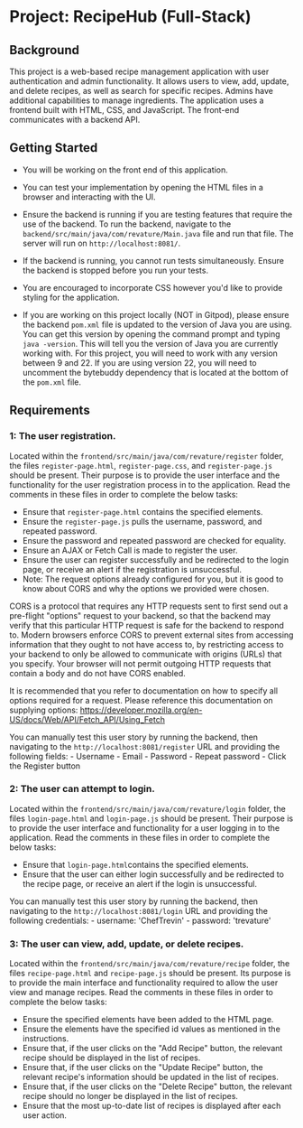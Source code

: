 # Project: RecipeHub (Full-Stack)

## Background

This project is a web-based recipe management application with user authentication and admin functionality. It allows users to view, add, update, and delete recipes, as well as search for specific recipes. Admins have additional capabilities to manage ingredients. The application uses a frontend built with HTML, CSS, and JavaScript. The front-end communicates with a backend API.

## Getting Started
- You will be working on the front end of this application.
- You can test your implementation by opening the HTML files in a browser and interacting with the UI.

- Ensure the backend is running if you are testing features that require the use of the backend. To run the backend, navigate to the `backend/src/main/java/com/revature/Main.java` file and run that file. The server will run on `http://localhost:8081/`. 
- If the backend is running, you cannot run tests simultaneously. Ensure the backend is stopped before you run your tests.

- You are encouraged to incorporate CSS however you'd like to provide styling for the application.

- If you are working on this project locally (NOT in Gitpod), please ensure the backend `pom.xml` file is updated to the version of Java you are using. You can get this version by opening the command prompt and typing `java -version`. This will tell you the version of Java you are currently working with. For this project, you will need to work with any version between 9 and 22. If you are using version 22, you will need to uncomment the bytebuddy dependency that is located at the bottom of the `pom.xml` file.

## Requirements

### 1: The user registration.
Located within the `frontend/src/main/java/com/revature/register` folder, the files `register-page.html`, `register-page.css`, and `register-page.js` should be present. Their purpose is to provide the user interface and the functionality for the user registration process in to the application. Read the comments in these files in order to complete the below tasks:

- Ensure that `register-page.html` contains the specified elements.
- Ensure the `register-page.js` pulls the username, password, and repeated password. 
- Ensure the password and repeated password are checked for equality.
- Ensure an AJAX or Fetch Call is made to register the user.
- Ensure the user can register successfully and be redirected to the login page, or receive an alert if the registration is unsuccessful.
- Note: The request options already configured for you, but it is good to know about CORS and why the options we provided were chosen.

CORS is a protocol that requires any HTTP requests sent to first send out a pre-flight "options" request to your backend, so that the backend may verify that this particular HTTP request is safe for the backend to respond to. Modern browsers enforce CORS to prevent external sites from accessing information that they ought to not have access to, by restricting access to your backend to only be allowed to communicate with origins (URLs) that you specify. Your browser will not permit outgoing HTTP requests that contain a body and do not have CORS enabled.

It is recommended that you refer to documentation on how to specify all options required for a request. Please reference this documentation on supplying options: https://developer.mozilla.org/en-US/docs/Web/API/Fetch_API/Using_Fetch

You can manually test this user story by running the backend, then navigating to the `http://localhost:8081/register` URL and providing the following fields:
        - Username
        - Email
        - Password
        - Repeat password
        - Click the Register button

### 2: The user can attempt to login.
Located within the `frontend/src/main/java/com/revature/login` folder, the files `login-page.html` and `login-page.js` should be present. Their purpose is to provide the user interface and functionality for a user logging in to the application. Read the comments in these files in order to complete the below tasks:
- Ensure that `login-page.html`contains the specified elements.
- Ensure that the user can either login successfully and be redirected to the recipe page, or receive an alert if the login is unsuccessful. 

You can manually test this user story by running the backend, then navigating to the `http://localhost:8081/login` URL and providing the following credentials:
    - username: 'ChefTrevin'
    - password: 'trevature'

### 3: The user can view, add, update, or delete recipes.
Located within the `frontend/src/main/java/com/revature/recipe` folder, the files `recipe-page.html` and `recipe-page.js` should be present. Its purpose is to provide the main interface and functionality required to allow the user view and manage recipes. Read the comments in these files in order to complete the below tasks:
- Ensure the specified elements have been added to the HTML page.
- Ensure the elements have the specified id values as mentioned in the instructions.
- Ensure that, if the user clicks on the "Add Recipe" button, the relevant recipe should be displayed in the list of recipes.
- Ensure that, if the user clicks on the "Update Recipe" button, the relevant recipe's information should be updated in the list of recipes.
- Ensure that, if the user clicks on the "Delete Recipe" button, the relevant recipe should no longer be displayed in the list of recipes.
- Ensure that the most up-to-date list of recipes is displayed after each user action.




